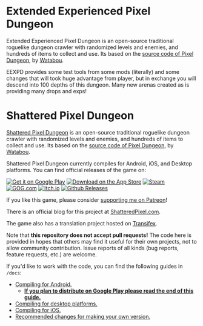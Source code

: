 # Extended Experienced Pixel Dungeon
Extended Experienced Pixel Dungeon is an open-source traditional roguelike dungeon crawler with randomized levels and enemies, and hundreds of items to collect and use. Its based on the [source code of Pixel Dungeon](https://github.com/00-Evan/pixel-dungeon-gradle), by [Watabou](https://www.watabou.ru).

EEXPD provides some test tools from some mods (literally) and some changes that will took huge advantage from player, but in exchange you will descend into 100 depths of this dungeon. Many new arenas created as is providing many drops and exps!




# Shattered Pixel Dungeon

[Shattered Pixel Dungeon](https://shatteredpixel.com/shatteredpd/) is an open-source traditional roguelike dungeon crawler with randomized levels and enemies, and hundreds of items to collect and use. Its based on the [source code of Pixel Dungeon](https://github.com/00-Evan/pixel-dungeon-gradle), by [Watabou](https://www.watabou.ru).

Shattered Pixel Dungeon currently compiles for Android, iOS, and Desktop platforms. You can find official releases of the game on:

[![Get it on Google Play](https://shatteredpixel.com/assets/images/badges/gplay.png)](https://play.google.com/store/apps/details?id=com.shatteredpixel.shatteredpixeldungeon)
[![Download on the App Store](https://shatteredpixel.com/assets/images/badges/appstore.png)](https://apps.apple.com/app/shattered-pixel-dungeon/id1563121109)
[![Steam](https://shatteredpixel.com/assets/images/badges/steam.png)](https://store.steampowered.com/app/1769170/Shattered_Pixel_Dungeon/)<br>
[![GOG.com](https://shatteredpixel.com/assets/images/badges/gog.png)](https://www.gog.com/game/shattered_pixel_dungeon)
[![Itch.io](https://shatteredpixel.com/assets/images/badges/itch.png)](https://shattered-pixel.itch.io/shattered-pixel-dungeon)
[![Github Releases](https://shatteredpixel.com/assets/images/badges/github.png)](https://github.com/00-Evan/shattered-pixel-dungeon/releases)

If you like this game, please consider [supporting me on Patreon](https://www.patreon.com/ShatteredPixel)!

There is an official blog for this project at [ShatteredPixel.com](https://www.shatteredpixel.com/blog/).

The game also has a translation project hosted on [Transifex](https://www.transifex.com/shattered-pixel/shattered-pixel-dungeon/).

Note that **this repository does not accept pull requests!** The code here is provided in hopes that others may find it useful for their own projects, not to allow community contribution. Issue reports of all kinds (bug reports, feature requests, etc.) are welcome.

If you'd like to work with the code, you can find the following guides in `/docs`:
- [Compiling for Android.](docs/getting-started-android.md)
    - **[If you plan to distribute on Google Play please read the end of this guide.](docs/getting-started-android.md#distributing-your-apk)**
- [Compiling for desktop platforms.](docs/getting-started-desktop.md)
- [Compiling for iOS.](docs/getting-started-ios.md)
- [Recommended changes for making your own version.](docs/recommended-changes.md)
